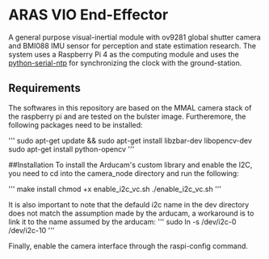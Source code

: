 # ARAS VIO End-Effector
A general purpose visual-inertial module with ov9281 global shutter camera and BMI088 IMU sensor for perception and state estimation research. The system uses a Raspberry Pi 4 as the computing module and uses the [python-serial-ntp](https://github.com/Rooholla-KhorramBakht/python-serial-ntp.git) for synchronizing the clock with the ground-station. 
## Requirements
The softwares in this repository are based on the MMAL camera stack of the raspberry pi and are tested on the bulster image. Furtheremore, the following packages need to be installed:

'''
sudo apt-get update && sudo apt-get install libzbar-dev libopencv-dev
sudo apt-get install python-opencv
'''

##Installation
To install the Arducam's custom library and enable the I2C, you need to cd into the camera_node directory and run the following:

'''
make install
chmod +x enable_i2c_vc.sh 
./enable_i2c_vc.sh
'''

It is also important to note that the defauld i2c name in the dev directory does not match the assumption made by the arducam, a workaround is to link it to the name assumed by the arducam:
'''
sudo ln -s /dev/i2c-0 /dev/i2c-10
'''

Finally, enable the camera interface through the raspi-config command.
